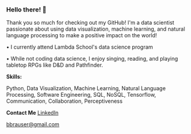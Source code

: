 ### Hello there! 👋

Thank you so much for checking out my GitHub! I'm a data scientist passionate about using data visualization, machine learning, and natural language processing to make a positive impact on the world!

• I currently attend Lambda School's data science program

• While not coding data science, I enjoy singing, reading, and playing tabletop RPGs like D&D and Pathfinder.

**Skills:**

Python, Data Visualization, Machine Learning, Natural Language Processing, Software Engineering, SQL, NoSQL, Tensorflow, Communication, Collaboration, Perceptiveness

**Contact Me**
[LinkedIn](https://www.linkedin.com/in/bbrauserds/)

[bbrauser@gmail.com](mailto:bbrauser@gmail.com)

